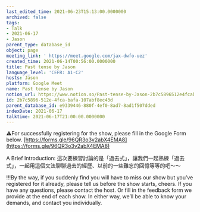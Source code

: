```yaml
---
last_edited_time: 2021-06-23T15:13:00.0000000
archived: false
tags:
- Talk
- 2021-06-17
- Jason
parent_type: database_id
object: page
meeting_link: ' https://meet.google.com/jax-dwfo-uez'
created_time: 2021-06-14T00:56:00.0000000
title: Past tense by Jason
language_level: 'CEFR: A1-C2'
hosts: Jason
platform: Google Meet
name: Past tense by Jason
notion_url: https://www.notion.so/Past-tense-by-Jason-2b7c5896512e4fcabafa107abf8ec43d
id: 2b7c5896-512e-4fca-bafa-107abf8ec43d
parent_database_id: e9339446-880f-4ef0-8ad7-8ad1f507dded
indexDate: 2021-06-17
talktime: 2021-06-17T21:00:00.0000000
---
```


⚠️For successfully registering for the show, please fill in the Google Form below.
[https://forms.gle/96QR3o3v2abX4EMA8](https://forms.gle/96QR3o3v2abX4EMA8)

A Brief Introduction: 
這次要練習討論的是「過去式」，讓我們一起熟練「過去式」，一起用這個文法聊聊過去的經歷、以前的一些難忘的回憶等等的吧～～

!!!By the way, if you suddenly find you will have to miss our show but you’ve registered for it already, please tell us before the show starts, cheers.
If you have any questions, please contact the host. Or fill in the feedback form we provide at the end of each show. In either way, we’ll be able to know your demands, and contact you individually.


